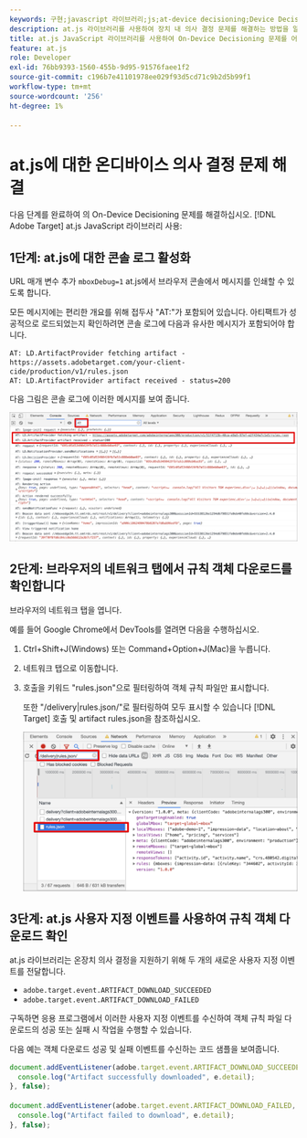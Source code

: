 ```yaml
---
keywords: 구현;javascript 라이브러리;js;at-device decisioning;Device Decisioning;at.js;온장치;온장치;문제 해결;문제 해결
description: at.js 라이브러리를 사용하여 장치 내 의사 결정 문제를 해결하는 방법을 알아봅니다.
title: at.js JavaScript 라이브러리를 사용하여 On-Device Decisioning 문제를 어떻게 해결합니까?
feature: at.js
role: Developer
exl-id: 76bb9393-1560-455b-9d95-91576faee1f2
source-git-commit: c196b7e41101978ee029f93d5cd71c9b2d5b99f1
workflow-type: tm+mt
source-wordcount: '256'
ht-degree: 1%

---
```


# at.js에 대한 온디바이스 의사 결정 문제 해결

다음 단계를 완료하여 의 On-Device Decisioning 문제를 해결하십시오. [!DNL Adobe Target] at.js JavaScript 라이브러리 사용:

## 1단계: at.js에 대한 콘솔 로그 활성화

URL 매개 변수 추가 `mboxDebug=1` at.js에서 브라우저 콘솔에서 메시지를 인쇄할 수 있도록 합니다.

모든 메시지에는 편리한 개요를 위해 접두사 &quot;AT:&quot;가 포함되어 있습니다. 아티팩트가 성공적으로 로드되었는지 확인하려면 콘솔 로그에 다음과 유사한 메시지가 포함되어야 합니다.

```
AT: LD.ArtifactProvider fetching artifact - https://assets.adobetarget.com/your-client-cide/production/v1/rules.json
AT: LD.ArtifactProvider artifact received - status=200
```

다음 그림은 콘솔 로그에 이러한 메시지를 보여 줍니다.

![객체 메시지가 있는 콘솔 로그](/help/main/c-implementing-target/c-implementing-target-for-client-side-web/on-device-decisioning/assets/browser-console.png)

## 2단계: 브라우저의 네트워크 탭에서 규칙 객체 다운로드를 확인합니다

브라우저의 네트워크 탭을 엽니다.

예를 들어 Google Chrome에서 DevTools를 열려면 다음을 수행하십시오.

1. Ctrl+Shift+J(Windows) 또는 Command+Option+J(Mac)을 누릅니다.
1. 네트워크 탭으로 이동합니다.
1. 호출을 키워드 &quot;rules.json&quot;으로 필터링하여 객체 규칙 파일만 표시합니다.

   또한 &quot;/delivery|rules.json/&quot;로 필터링하여 모두 표시할 수 있습니다 [!DNL Target] 호출 및 artifact rules.json을 참조하십시오.

   ![Google Chrome의 네트워크 탭](/help/main/c-implementing-target/c-implementing-target-for-client-side-web/on-device-decisioning/assets/rule-json.png)

## 3단계: at.js 사용자 지정 이벤트를 사용하여 규칙 객체 다운로드 확인

at.js 라이브러리는 온장치 의사 결정을 지원하기 위해 두 개의 새로운 사용자 지정 이벤트를 전달합니다.

* `adobe.target.event.ARTIFACT_DOWNLOAD_SUCCEEDED`
* `adobe.target.event.ARTIFACT_DOWNLOAD_FAILED`

구독하면 응용 프로그램에서 이러한 사용자 지정 이벤트를 수신하여 객체 규칙 파일 다운로드의 성공 또는 실패 시 작업을 수행할 수 있습니다.

다음 예는 객체 다운로드 성공 및 실패 이벤트를 수신하는 코드 샘플을 보여줍니다.

```javascript
document.addEventListener(adobe.target.event.ARTIFACT_DOWNLOAD_SUCCEEDED, function(e) { 
  console.log("Artifact successfully downloaded", e.detail);
}, false);

document.addEventListener(adobe.target.event.ARTIFACT_DOWNLOAD_FAILED, function(e) { 
  console.log("Artifact failed to download", e.detail);
}, false);
```
